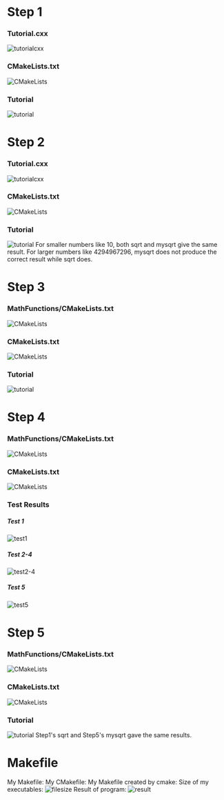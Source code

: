# Step 1
### Tutorial.cxx
![tutorialcxx](step1-tutorialcxx.png)
### CMakeLists.txt
![CMakeLists](step1-CMakeLists.png)
### Tutorial
![tutorial](step1-Tutorial.png)

# Step 2
### Tutorial.cxx 
![tutorialcxx](step2-tutorialcxx.png)
### CMakeLists.txt
![CMakeLists](step2-CMakeLists.png)
### Tutorial
![tutorial](step2-Tutorial.png)
For smaller numbers like 10, both sqrt and mysqrt give the same result.
For larger numbers like 4294967296, 
mysqrt does not produce the correct result while sqrt does.

# Step 3
### MathFunctions/CMakeLists.txt
![CMakeLists](step3-Math-CMakeLists.png)
### CMakeLists.txt
![CMakeLists](step3-CMakeLists.png)
### Tutorial
![tutorial](step3-Tutorial.png)

# Step 4
### MathFunctions/CMakeLists.txt
![CMakeLists](step4-Math-CMakeLists.png)
### CMakeLists.txt
![CMakeLists](step4-CMakeLists.png)
### Test Results
##### Test 1
![test1](step4-test1.png)
##### Test 2-4
![test2-4](step4-test2-4.png)
##### Test 5
![test5](step4-test5.png)

# Step 5
### MathFunctions/CMakeLists.txt
![CMakeLists](step5-Math-CMakeLists.png)
### CMakeLists.txt
![CMakeLists](step5-CMakeLists.png)
### Tutorial
![tutorial](step5-Tutorial.png)
Step1's sqrt and Step5's mysqrt gave the same results.

# Makefile
My Makefile: 
My CMakefile:
My Makefile created by cmake: 
Size of my executables:
![filesize](filesize.png)
Result of program: 
![result](result.png)